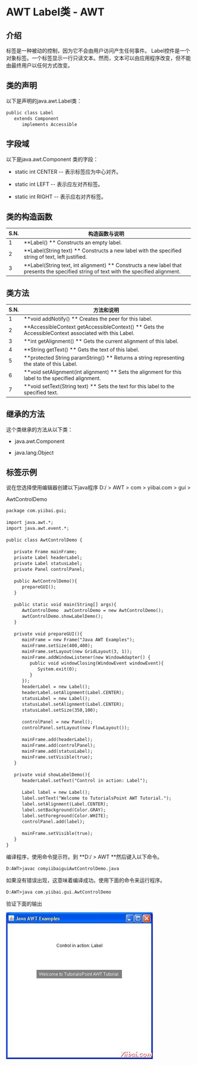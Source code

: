 # AWT Label类 - AWT

## 介绍

标签是一种被动的控制，因为它不会由用户访问产生任何事件。 Label控件是一个对象标签。一个标签显示一行只读文本。然而，文本可以由应用程序改变，但不能由最终用户以任何方式改变。

## 类的声明

以下是声明的java.awt.Label类：

```
public class Label
   extends Component
      implements Accessible
```

## 字段域

以下是java.awt.Component 类的字段：

*   static int CENTER -- 表示标签应为中心对齐。

*   static int LEFT -- 表示应左对齐标签。

*   static int RIGHT -- 表示应右对齐标签。

## 类的构造函数

| S.N. | 构造函数与说明 |
| --- | --- |
| 1 | **Label() ** Constructs an empty label. |
| 2 | **Label(String text) ** Constructs a new label with the specified string of text, left justified. |
| 3 | **Label(String text, int alignment) ** Constructs a new label that presents the specified string of text with the specified alignment. |

## 类方法

| S.N. | 方法和说明 |
| --- | --- |
| 1 | **void addNotify() ** Creates the peer for this label. |
| 2 | **AccessibleContext getAccessibleContext() ** Gets the AccessibleContext associated with this Label. |
| 3 | **int getAlignment() ** Gets the current alignment of this label. |
| 4 | **String getText() ** Gets the text of this label. |
| 5 | **protected String paramString() ** Returns a string representing the state of this Label. |
| 6 | **void setAlignment(int alignment) ** Sets the alignment for this label to the specified alignment. |
| 7 | **void setText(String text) ** Sets the text for this label to the specified text. |

## 继承的方法

这个类继承的方法从以下类：

*   java.awt.Component

*   java.lang.Object

## 标签示例

说在您选择使用编辑器创建以下java程序 D:/ &gt; AWT &gt; com &gt; yiibai.com &gt; gui &gt;

AwtControlDemo

```
package com.yiibai.gui;

import java.awt.*;
import java.awt.event.*;

public class AwtControlDemo {

   private Frame mainFrame;
   private Label headerLabel;
   private Label statusLabel;
   private Panel controlPanel;

   public AwtControlDemo(){
      prepareGUI();
   }

   public static void main(String[] args){
      AwtControlDemo  awtControlDemo = new AwtControlDemo();
      awtControlDemo.showLabelDemo();
   }

   private void prepareGUI(){
      mainFrame = new Frame("Java AWT Examples");
      mainFrame.setSize(400,400);
      mainFrame.setLayout(new GridLayout(3, 1));
      mainFrame.addWindowListener(new WindowAdapter() {
         public void windowClosing(WindowEvent windowEvent){
            System.exit(0);
         }        
      });    
      headerLabel = new Label();
      headerLabel.setAlignment(Label.CENTER);
      statusLabel = new Label();        
      statusLabel.setAlignment(Label.CENTER);
      statusLabel.setSize(350,100);

      controlPanel = new Panel();
      controlPanel.setLayout(new FlowLayout());

      mainFrame.add(headerLabel);
      mainFrame.add(controlPanel);
      mainFrame.add(statusLabel);
      mainFrame.setVisible(true);  
   }

   private void showLabelDemo(){
      headerLabel.setText("Control in action: Label");      

      Label label = new Label();
      label.setText("Welcome to TutorialsPoint AWT Tutorial.");
      label.setAlignment(Label.CENTER);
      label.setBackground(Color.GRAY);
      label.setForeground(Color.WHITE);
      controlPanel.add(label);

      mainFrame.setVisible(true);  
   }
}
```

编译程序，使用命令提示符。到 **D:/ &gt; AWT **然后键入以下命令。

```
D:AWT>javac comyiibaiguiAwtControlDemo.java

```

如果没有错误出现，这意味着编译成功。使用下面的命令来运行程序。

```
D:AWT>java com.yiibai.gui.AwtControlDemo

```

验证下面的输出

![AWT Label](../img/0F453F11-0.jpg)

